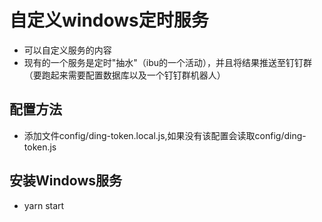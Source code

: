 # 自定义windows定时服务

- 可以自定义服务的内容
- 现有的一个服务是定时"抽水"（ibu的一个活动），并且将结果推送至钉钉群（要跑起来需要配置数据库以及一个钉钉群机器人）

## 配置方法

 - 添加文件config/ding-token.local.js,如果没有该配置会读取config/ding-token.js

 ## 安装Windows服务
 -  yarn start